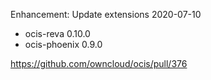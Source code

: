 Enhancement: Update extensions 2020-07-10

- ocis-reva 0.10.0
- ocis-phoenix 0.9.0

https://github.com/owncloud/ocis/pull/376
